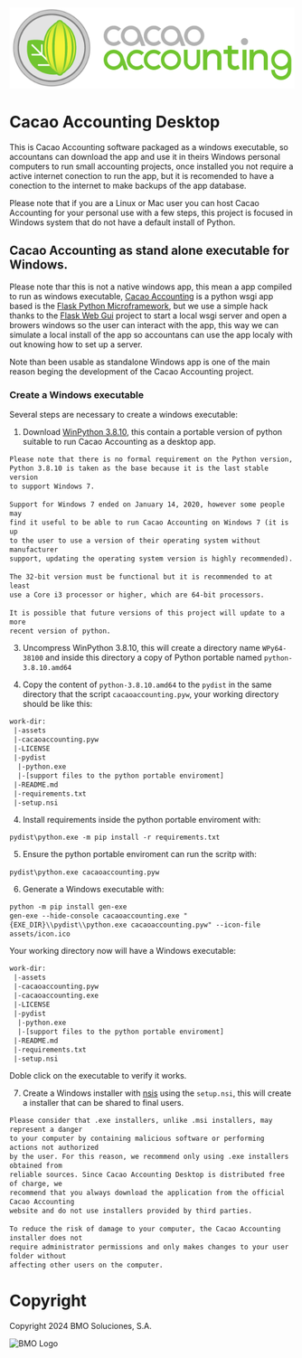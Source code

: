 ![Logo](https://raw.githubusercontent.com/cacao-accounting/cacao-accounting-desktop/main/cacao_accounting_desktop/assets/CacaoAccounting.png)

# Cacao Accounting Desktop

This is Cacao Accounting software packaged as a windows
executable, so accountans can download the app and use it
in theirs Windows personal computers to run small accounting
projects, once installed you not require a active internet
conection to run the app, but it is recomended to have a
conection to the internet to make backups of the app database.

Please note that if you are a Linux or Mac user you can host
Cacao Accounting for your personal use with a few steps, this
project is focused in Windows system that do not have a default
install of Python.

## Cacao Accounting as stand alone executable for Windows.

Please note thar this is not a native windows app, this mean a app compiled to run as windows executable,
[Cacao Accounting](https://github.com/cacao-accounting/cacao-accounting) is a python wsgi app based is the
[Flask Python Microframework](https://flask.palletsprojects.com/en/3.0.x/), but we use a simple hack thanks
to the [Flask Web Gui](https://github.com/ClimenteA/flaskwebgui) project to start a local wsgi server and
open a browers windows so the user can interact with the app, this way we can simulate a local install of
the app so accountans can use the app localy with out knowing how to set up a server.

Note than been usable as standalone Windows app is one of the main reason beging the development of the Cacao
Accounting project.

### Create a Windows executable

Several steps are necessary to create a windows executable:

1. Download [WinPython 3.8.10](https://github.com/winpython/winpython/releases/download/4.3.20210620/Winpython32-3.8.10.0dot.exe), this contain a portable version of python suitable to run Cacao Accounting as a desktop app.

```
Please note that there is no formal requirement on the Python version,
Python 3.8.10 is taken as the base because it is the last stable version
to support Windows 7.

Support for Windows 7 ended on January 14, 2020, however some people may
find it useful to be able to run Cacao Accounting on Windows 7 (it is up
to the user to use a version of their operating system without manufacturer
support, updating the operating system version is highly recommended).

The 32-bit version must be functional but it is recommended to at least
use a Core i3 processor or higher, which are 64-bit processors.

It is possible that future versions of this project will update to a more
recent version of python.
```

3. Uncompress WinPython 3.8.10, this will create a directory name `WPy64-38100` and inside this directory a copy of Python portable named `python-3.8.10.amd64`

4. Copy the content of `python-3.8.10.amd64` to the `pydist` in the same directory that the script `cacaoaccounting.pyw`, your working directory should be like this:

```
work-dir:
 |-assets
 |-cacaoaccounting.pyw
 |-LICENSE
 |-pydist
  |-python.exe
  |-[support files to the python portable enviroment]
 |-README.md
 |-requirements.txt
 |-setup.nsi
```

4. Install requirements inside the python portable enviroment with:

```
pydist\python.exe -m pip install -r requirements.txt
```

5. Ensure the python portable enviroment can run the scritp with:

`pydist\python.exe cacaoaccounting.pyw`

6. Generate a Windows executable with:

```
python -m pip install gen-exe
gen-exe --hide-console cacaoaccounting.exe "{EXE_DIR}\\pydist\\python.exe cacaoaccounting.pyw" --icon-file assets/icon.ico
```

Your working directory now will have a Windows executable:

```
work-dir:
 |-assets
 |-cacaoaccounting.pyw
 |-cacaoaccounting.exe
 |-LICENSE
 |-pydist
  |-python.exe
  |-[support files to the python portable enviroment]
 |-README.md
 |-requirements.txt
 |-setup.nsi
```

Doble click on the executable to verify it works.

7. Create a Windows installer with [nsis](https://nsis.sourceforge.io/Main_Page) using the `setup.nsi`, this will create a installer that can be shared to final users.

```
Please consider that .exe installers, unlike .msi installers, may represent a danger
to your computer by containing malicious software or performing actions not authorized
by the user. For this reason, we recommend only using .exe installers obtained from
reliable sources. Since Cacao Accounting Desktop is distributed free of charge, we
recommend that you always download the application from the official Cacao Accounting
website and do not use installers provided by third parties.

To reduce the risk of damage to your computer, the Cacao Accounting installer does not
require administrator permissions and only makes changes to your user folder without
affecting other users on the computer.
```

# Copyright

Copyright 2024 BMO Soluciones, S.A.

![BMO Logo](https://bmogroup.solutions/wp-content/uploads/2023/11/cropped-Logotipo-BMO-Soluciones-pequeno-1.png)
